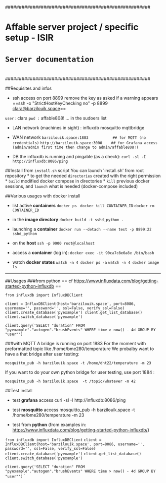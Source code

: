 #####################################################
#
# Affable server project / specific setup - ISIR
# `Server documentation`
#
#####################################################


##Requisites and infos
  * ssh access on port 8899
remove the key as asked if a warning appears
==ssh -o "StrictHostKeyChecking no" -p 8899 clara@barzilouik.space==

`user:` clara
`pwd :` affable808!
... in the sudoers list


  * LAN network (machines in sight) :
influxdb
mosquitto
mqttbridge


  * WAN network
`barzilouik.space:1883           ## for MQTT (no credentials)`
`http://barzilouik.space:3000    ## for Grafana access (admin/admin first time then change to admin/affable808!)`


  * DB
the influxdb is running and pingable (as a check):
`curl -sl -I http://influxdb:8086/ping`



##Install from `install.sh` script
  You can launch 'install.sh' from root repository
    * to get the needed `directories` created with the right permission
    * `build` modified docker compose in directories
    * `kill` previous docker sessions, and `launch` what is needed (docker-compose included)
    
   
 
##Various usages with docker install

- list active **containers**
`docker ps `
`docker kill CONTAINER_ID`
`docker rm CONTAINER_ID`

- in the **image directory**
`docker build -t sshd_python .`

- launching a **container**
`docker run --detach --name test -p 8899:22 sshd_python`

- on the **host**
`ssh -p 9000 root@localhost`

- access a **container** (log in):
`docker exec -it 90ca7c8e6a8e /bin/bash`

- watch **docker states**
`watch -n 4 docker ps -a`
`watch -n 4 docker image ls`


*********************************************************************
##Usages
###from python
==  cf https://www.influxdata.com/blog/getting-started-python-influxdb ==

`from influxdb import InfluxDBClient`

`client = InfluxDBClient(host='barzilouik.space', port=8086, username='', password='', ssl=False, verify_ssl=False)
client.create_database('pyexample')
client.get_list_database()
client.switch_database('pyexample')`

`client.query('SELECT "duration" FROM "pyexample"."autogen"."brushEvents" WHERE time > now() - 4d GROUP BY "user"')`

###with MQTT
A bridge is running on port 1883 
For the moment with preformatted topic like /home/bme280/temperature
We probalby want to have a that bridge after user testing:

`mosquitto_pub -h barzilouik.space -t /home/dht22/temperature -m 23`

If you want to do your own python bridge for user testing, use port 1884 :

`mosquitto_pub -h barzilouik.space  -t /topic/whatever -m 42`


##Test install
- test **grafana** access
curl -sl -I http://influxdb:8086/ping

- test **mosquitto** access
mosquitto_pub -h barzilouik.space -t /home/bme280/temperature -m 23

- test from **python**
(from examples in: https://www.influxdata.com/blog/getting-started-python-influxdb/)

`from influxdb import InfluxDBClient`
`client = InfluxDBClient(host='barzilouik.space', port=8086, username='', password='', ssl=False, verify_ssl=False)`
`client.create_database('pyexample')`
`client.get_list_database()`
`client.switch_database('pyexample')`

`client.query('SELECT "duration" FROM "pyexample"."autogen"."brushEvents" WHERE time > now() - 4d GROUP BY "user"')`
`
